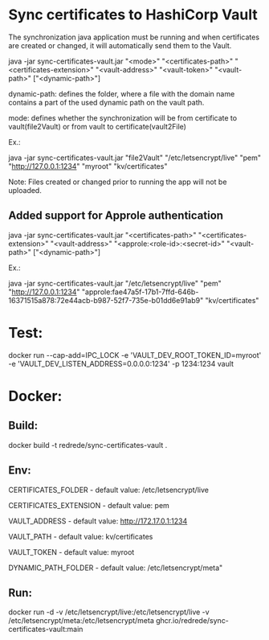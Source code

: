 # Sync certificates to HashiCorp Vault

The synchronization java application must be running and when certificates are created or changed, it will automatically send them to the Vault.

java -jar sync-certificates-vault.jar "&lt;mode&gt;" "&lt;certificates-path&gt;" "&lt;certificates-extension&gt;" "&lt;vault-address&gt;" "&lt;vault-token&gt;" "&lt;vault-path&gt;" ["&lt;dynamic-path&gt;"]

dynamic-path: defines the folder, where a file with the domain name contains a part of the used dynamic path on the vault path.

mode: defines whether the synchronization will be from certificate to vault(file2Vault) or from vault to certificate(vault2File)   

Ex.:

java -jar sync-certificates-vault.jar "file2Vault" "/etc/letsencrypt/live" "pem" "http://127.0.0.1:1234" "myroot" "kv/certificates"

Note: Files created or changed prior to running the app will not be uploaded.

## Added support for Approle authentication

java -jar sync-certificates-vault.jar "&lt;certificates-path&gt;" "&lt;certificates-extension&gt;" "&lt;vault-address&gt;" "&lt;approle:&lt;role-id&gt;:&lt;secret-id&gt;" "&lt;vault-path&gt;" ["&lt;dynamic-path&gt;"]

Ex.:

java -jar sync-certificates-vault.jar "/etc/letsencrypt/live" "pem" "http://127.0.0.1:1234" "approle:fae47a5f-17b1-7ffd-646b-16371515a878:72e44acb-b987-52f7-735e-b01dd6e91ab9" "kv/certificates"


# Test:

docker run --cap-add=IPC_LOCK -e 'VAULT_DEV_ROOT_TOKEN_ID=myroot' -e 'VAULT_DEV_LISTEN_ADDRESS=0.0.0.0:1234' -p 1234:1234 vault

# Docker:

## Build:

docker build -t redrede/sync-certificates-vault .

## Env:

CERTIFICATES_FOLDER - default value: /etc/letsencrypt/live

CERTIFICATES_EXTENSION - default value: pem

VAULT_ADDRESS - default value: http://172.17.0.1:1234

VAULT_PATH - default value: kv/certificates

VAULT_TOKEN - default value: myroot

DYNAMIC_PATH_FOLDER - default value: /etc/letsencrypt/meta"

## Run:

docker run -d -v /etc/letsencrypt/live:/etc/letsencrypt/live -v /etc/letsencrypt/meta:/etc/letsencrypt/meta ghcr.io/redrede/sync-certificates-vault:main


